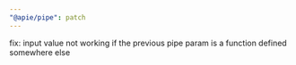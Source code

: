 ```yaml
---
"@apie/pipe": patch
---
```


fix: input value not working if the previous pipe param is a function defined somewhere else
